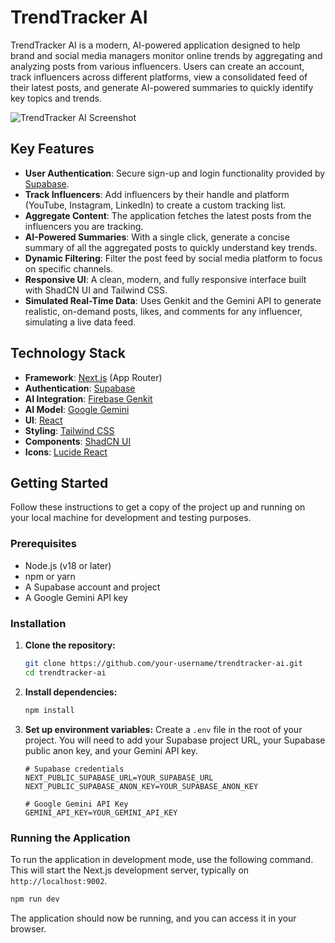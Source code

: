 # TrendTracker AI

TrendTracker AI is a modern, AI-powered application designed to help brand and social media managers monitor online trends by aggregating and analyzing posts from various influencers. Users can create an account, track influencers across different platforms, view a consolidated feed of their latest posts, and generate AI-powered summaries to quickly identify key topics and trends.

![TrendTracker AI Screenshot](https://placehold.co/1200x600.png)

## Key Features

- **User Authentication**: Secure sign-up and login functionality provided by [Supabase](https://supabase.com/).
- **Track Influencers**: Add influencers by their handle and platform (YouTube, Instagram, LinkedIn) to create a custom tracking list.
- **Aggregate Content**: The application fetches the latest posts from the influencers you are tracking.
- **AI-Powered Summaries**: With a single click, generate a concise summary of all the aggregated posts to quickly understand key trends.
- **Dynamic Filtering**: Filter the post feed by social media platform to focus on specific channels.
- **Responsive UI**: A clean, modern, and fully responsive interface built with ShadCN UI and Tailwind CSS.
- **Simulated Real-Time Data**: Uses Genkit and the Gemini API to generate realistic, on-demand posts, likes, and comments for any influencer, simulating a live data feed.

## Technology Stack

- **Framework**: [Next.js](https://nextjs.org/) (App Router)
- **Authentication**: [Supabase](https://supabase.com/)
- **AI Integration**: [Firebase Genkit](https://firebase.google.com/docs/genkit)
- **AI Model**: [Google Gemini](https://deepmind.google/technologies/gemini/)
- **UI**: [React](https://react.dev/)
- **Styling**: [Tailwind CSS](https://tailwindcss.com/)
- **Components**: [ShadCN UI](https://ui.shadcn.com/)
- **Icons**: [Lucide React](https://lucide.dev/guide/packages/lucide-react)

## Getting Started

Follow these instructions to get a copy of the project up and running on your local machine for development and testing purposes.

### Prerequisites

- Node.js (v18 or later)
- npm or yarn
- A Supabase account and project
- A Google Gemini API key

### Installation

1.  **Clone the repository:**
    ```bash
    git clone https://github.com/your-username/trendtracker-ai.git
    cd trendtracker-ai
    ```

2.  **Install dependencies:**
    ```bash
    npm install
    ```

3.  **Set up environment variables:**
    Create a `.env` file in the root of your project. You will need to add your Supabase project URL, your Supabase public anon key, and your Gemini API key.

    ```
    # Supabase credentials
    NEXT_PUBLIC_SUPABASE_URL=YOUR_SUPABASE_URL
    NEXT_PUBLIC_SUPABASE_ANON_KEY=YOUR_SUPABASE_ANON_KEY

    # Google Gemini API Key
    GEMINI_API_KEY=YOUR_GEMINI_API_KEY
    ```

### Running the Application

To run the application in development mode, use the following command. This will start the Next.js development server, typically on `http://localhost:9002`.

```bash
npm run dev
```

The application should now be running, and you can access it in your browser.
